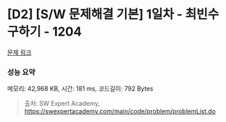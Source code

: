 # [D2] [S/W 문제해결 기본] 1일차 - 최빈수 구하기 - 1204 

[문제 링크](https://swexpertacademy.com/main/code/problem/problemDetail.do?contestProbId=AV13zo1KAAACFAYh) 

### 성능 요약

메모리: 42,968 KB, 시간: 181 ms, 코드길이: 792 Bytes



> 출처: SW Expert Academy, https://swexpertacademy.com/main/code/problem/problemList.do